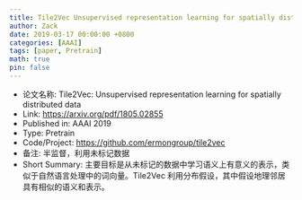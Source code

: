 ```yaml
---
title: Tile2Vec Unsupervised representation learning for spatially distributed data
author: Zack
date: 2019-03-17 00:00:00 +0800
categories: [AAAI]
tags: [paper, Pretrain]
math: true
pin: false
---
```

- 论文名称: Tile2Vec: Unsupervised representation learning for spatially distributed data
- Link: https://arxiv.org/pdf/1805.02855
- Published in: AAAI 2019
- Type: Pretrain
- Code/Project: https://github.com/ermongroup/tile2vec
- 备注: 半监督，利用未标记数据
- Short Summary: 主要目标是从未标记的数据中学习语义上有意义的表示，类似于自然语言处理中的词向量。Tile2Vec 利用分布假设，其中假设地理邻居具有相似的语义和表示。
